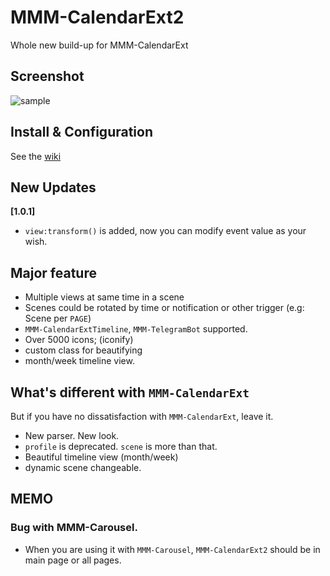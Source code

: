 # MMM-CalendarExt2
Whole new build-up for MMM-CalendarExt

## Screenshot
![sample](https://raw.githubusercontent.com/eouia/MMM-CalendarExt2/master/screenshot/screenshot.png)

## Install & Configuration
See the [wiki](https://github.com/eouia/MMM-CalendarExt2/wiki)

## New Updates
**[1.0.1]**
- `view:transform()` is added, now you can modify event value as your wish.

## Major feature
- Multiple views at same time in a scene
- Scenes could be rotated by time or notification or other trigger (e.g: Scene per `PAGE`)
- `MMM-CalendarExtTimeline`, `MMM-TelegramBot` supported.
- Over 5000 icons; (iconify)
- custom class for beautifying
- month/week timeline view.


## What's different with `MMM-CalendarExt`
But if you have no dissatisfaction with `MMM-CalendarExt`, leave it.
- New parser. New look.
- `profile` is deprecated. `scene` is more than that.
- Beautiful timeline view (month/week)
- dynamic scene changeable.

## MEMO
### Bug with MMM-Carousel.
- When you are using it with `MMM-Carousel`, `MMM-CalendarExt2` should be in main page or all pages.
